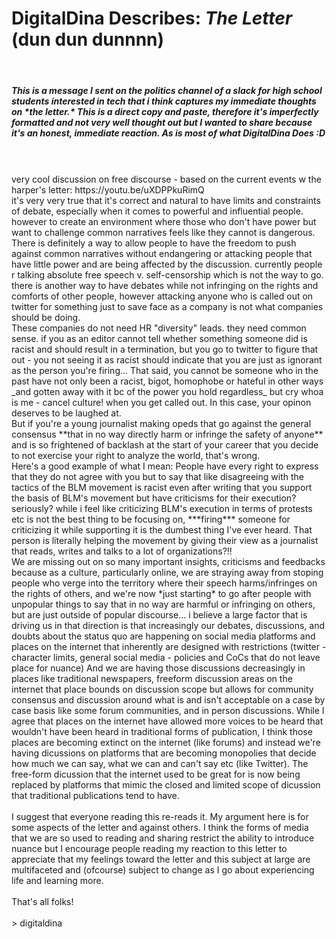# DigitalDina Describes: ***The Letter*** (dun dun dunnnn)
<br>
<h5> This is a message I sent on the politics channel of a slack for high school students interested in tech that i think captures my immediate thoughts on *the letter.* This is a direct copy and paste, therefore it's imperfectly formatted and not very well thought out but I wanted to share because it's an honest, immediate reaction. As is most of what DigitalDina Does :D</h5>
<br>
<br>
very cool discussion on free discourse - based on the current events w the harper's letter:
https://youtu.be/uXDPPkuRimQ
<br>
it's very very true that it's correct and natural to have limits and constraints of debate, especially when it comes to powerful and influential people. however to create an environment where those who don't have power but want to challenge common narratives feels like they cannot is dangerous.<br>
There is definitely a way to allow people to have the freedom to push against common narratives without endangering or attacking people that have little power and are being affected by the discussion. currently people r talking absolute free speech v. self-censorship which is not the way to go. there is another way to have debates while not infringing on the rights and comforts of other people, however attacking anyone who is called out on twitter for something just to save face as a company is not what companies should be doing.<br>
These companies do not need HR "diversity" leads. they need common sense. if you as an editor cannot tell whether something someone did is racist and should result in a termination, but you go to twitter to figure that out - you not seeing it as racist should indicate that you are just as ignorant as the person you're firing...
That said, you cannot be someone who in the past have not only been a racist, bigot, homophobe or hateful in other ways _and gotten away with it bc of the power you hold regardless_ but cry whoa is me - cancel culture! when you get called out. In this case, your opinon deserves to be laughed at.<br>
But if you're a young journalist making opeds that go against the general consensus **that in no way directly harm or infringe the safety of anyone** and is so frightened of backlash at the start of your career that you decide to not exercise your right to analyze the world, that's wrong.<br>
Here's a good example of what I mean: People have every right to express that they do not agree with you but to say that like disagreeing with the tactics of the BLM movement is racist even after writing that you support the basis of BLM's movement but have criticisms for their execution? seriously? while i feel like criticizing BLM's execution in terms of protests etc is not the best thing to be focusing on, ***firing*** someone for criticizing it while supporting it is the dumbest thing I've ever heard. That person is literally helping the movement by giving their view as a journalist that reads, writes and talks to a lot of organizations?!!<br>
We are missing out on so many important insights, criticisms and feedbacks because as a culture, particularly online, we are straying away from stoping people who verge into the territory where their speech harms/infringes on the rights of others, and we're now *just starting* to go after people with unpopular things to say that in no way are harmful or infringing on others, but are just outside of popular discourse... i believe a large factor that is driving us in that direction is that increasingly our debates, discussions, and doubts about the status quo are happening on social media platforms and places on the internet that inherently are designed with restrictions (twitter - character limits, general social media - policies and CoCs that do not leave place for nuance) And we are having those discussions decreasingly in places like traditional newspapers, freeform discussion areas on the internet that place bounds on discussion scope but allows for community consensus and discussion around what is and isn't acceptable on a case by case basis like some forum communities, and in person discussions. While I agree that places on the internet have allowed more voices to be heard that wouldn't have been heard in traditional forms of publication, I think those places are becoming extinct on the internet (like forums) and instead we're having dicussions on platforms that are becoming monopolies that decide how much we can say, what we can and can't say etc (like Twitter). The free-form dicussion that the internet used to be great for is now being replaced by platforms that mimic the closed and limited scope of dicussion that traditional publications tend to have.
<br>
<br>
I suggest that everyone reading this re-reads it. My argument here is for some aspects of the letter and against others. I think the forms of media that we are so used to reading and sharing restrict the ability to introduce nuance but I encourage people reading my reaction to this letter to appreciate that my feelings toward the letter and this subject at large are multifaceted and (ofcourse) subject to change as I go about experiencing life and learning more. 
<br>
<br>
That's all folks! 
<br>
<br>
&gt; digitaldina
